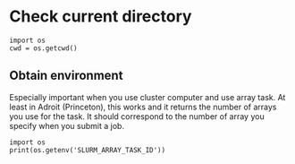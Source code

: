 # Check current directory
```
import os
cwd = os.getcwd()
```

## Obtain environment
Especially important when you use cluster computer and use array task. At least in Adroit (Princeton), this works and it returns the number of arrays you use for the task. It should correspond to the number of array you specify when you submit a job. 
 
```
import os
print(os.getenv('SLURM_ARRAY_TASK_ID'))
```
